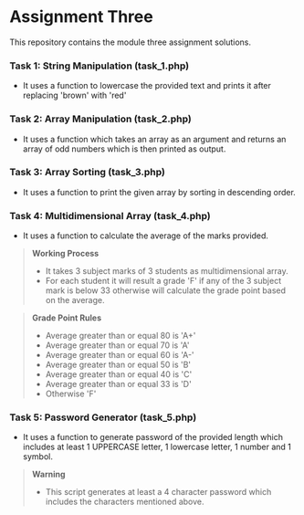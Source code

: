 # Assignment Three

This repository contains the module three assignment solutions.

### Task 1: String Manipulation (task_1.php)

- It uses a function to lowercase the provided text and prints it after replacing 'brown' with 'red'

### Task 2: Array Manipulation (task_2.php)

- It uses a function which takes an array as an argument and returns an array of odd numbers which is then printed as output.

### Task 3: Array Sorting (task_3.php)

- It uses a function to print the given array by sorting in descending order.

### Task 4: Multidimensional Array (task_4.php)

- It uses a function to calculate the average of the marks provided.

> **Working Process**
>
> - It takes 3 subject marks of 3 students as multidimensional array.
> - For each student it will result a grade 'F' if any of the 3 subject mark is below 33 otherwise will calculate the grade point based on the average.

> **Grade Point Rules**
>
> - Average greater than or equal 80 is 'A+'
> - Average greater than or equal 70 is 'A'
> - Average greater than or equal 60 is 'A-'
> - Average greater than or equal 50 is 'B'
> - Average greater than or equal 40 is 'C'
> - Average greater than or equal 33 is 'D'
> - Otherwise 'F'

### Task 5: Password Generator (task_5.php)

- It uses a function to generate password of the provided length which includes at least 1 UPPERCASE letter, 1 lowercase letter, 1 number and 1 symbol.

> **Warning**
>
> - This script generates at least a 4 character password which includes the characters mentioned above.

